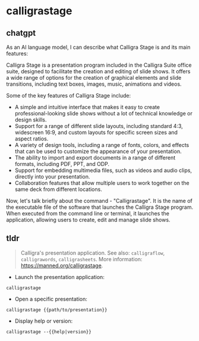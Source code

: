 # calligrastage 
## chatgpt 
As an AI language model, I can describe what Calligra Stage is and its main features:

Calligra Stage is a presentation program included in the Calligra Suite office suite, designed to facilitate the creation and editing of slide shows. It offers a wide range of options for the creation of graphical elements and slide transitions, including text boxes, images, music, animations and videos.

Some of the key features of Calligra Stage include:

- A simple and intuitive interface that makes it easy to create professional-looking slide shows without a lot of technical knowledge or design skills.
- Support for a range of different slide layouts, including standard 4:3, widescreen 16:9, and custom layouts for specific screen sizes and aspect ratios.
- A variety of design tools, including a range of fonts, colors, and effects that can be used to customize the appearance of your presentation.
- The ability to import and export documents in a range of different formats, including PDF, PPT, and ODP.
- Support for embedding multimedia files, such as videos and audio clips, directly into your presentation.
- Collaboration features that allow multiple users to work together on the same deck from different locations.

Now, let's talk briefly about the command - "Calligrastage". It is the name of the executable file of the software that launches the Calligra Stage program. When executed from the command line or terminal, it launches the application, allowing users to create, edit and manage slide shows. 

## tldr 
 
> Calligra's presentation application.
> See also: `calligraflow`, `calligrawords`, `calligrasheets`.
> More information: <https://manned.org/calligrastage>.

- Launch the presentation application:

`calligrastage`

- Open a specific presentation:

`calligrastage {{path/to/presentation}}`

- Display help or version:

`calligrastage --{{help|version}}`
